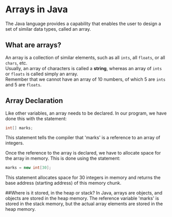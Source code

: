 # Arrays in Java

The Java language provides a capability that enables the user to design a set of similar data types, called an array.

## What are arrays?

An array is a collection of similar elements, such as all `ints`, all `floats`, or all `chars`, etc.  
Usually, an array of characters is called a **string**, whereas an array of `ints` or `floats` is called simply an array.  
Remember that we cannot have an array of 10 numbers, of which 5 are `ints` and 5 are `floats`.

## Array Declaration

Like other variables, an array needs to be declared. In our program, we have done this with the statement:

```java
int[] marks;
```
This statement tells the compiler that 'marks' is a reference to an array of integers.

Once the reference to the array is declared, we have to allocate space for the array in memory. This is done using the statement:

```java
marks = new int[30];
```
This statement allocates space for 30 integers in memory and returns the base address (starting address) of this memory chunk.

##Where is it stored, in the heap or stack?
In Java, arrays are objects, and objects are stored in the heap memory. 
The reference variable 'marks' is stored in the stack memory, but the actual array elements are stored in the heap memory.